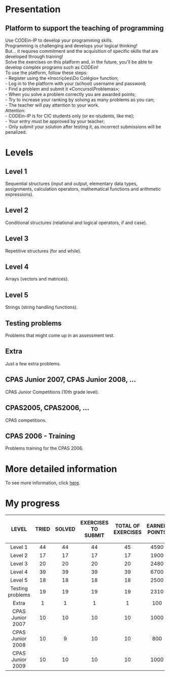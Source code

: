 # Presentation

## Platform to support the teaching of programming

<p>
	Use CODEin-IP to develop your programming skills.<br>
	Programming is challenging and develops your logical thinking!<br>
	But... it requires commitment and the acquisition of specific skills that are developed through training!<br>
	Solve the exercises on this platform and, in the future, you'll be able to develop complex programs such as CODEin!<br>
	To use the platform, follow these steps:<br>
	- Register using the «Inscrições\Do Colégio» function;<br>
	- Log in to the platform with your (school) username and password;<br>
	- Find a problem and submit it «Concurso\Problemas»;<br>
	- When you solve a problem correctly you are awarded points;<br>
	- Try to increase your ranking by solving as many problems as you can;<br>
	- The teacher will pay attention to your work.<br>
	Attention:<br>
	- CODEin-IP is for CIC students only (or ex-students, like me);<br>
	- Your entry must be approved by your teacher;<br>
	- Only submit your solution after testing it, as incorrect submissions will be penalized.
</p>

# Levels

## Level 1

<p>
	Sequential structures (input and output, elementary data types, assignments, calculation operators, mathematical functions and arithmetic expressions).
</p>

## Level 2

<p>
	Conditional structures (relational and logical operators, if and case).
</p>

## Level 3

<p>
	Repetitive structures (for and while).
</p>

## Level 4

<p>
	Arrays (vectors and matrices).
</p>

## Level 5

<p>
	Strings (string handling functions).
</p>

## Testing problems

<p>
	Problems that might come up in an assessment test.
</p>

## Extra

<p>
	Just a few extra problems.
</p>

## CPAS Junior 2007, CPAS Junior 2008, ...

<p>
	CPAS Junior Competitions (10th grade level).
</p>

## CPAS2005, CPAS2006, ...

<p>
	CPAS competitions.
</p>

## CPAS 2006 - Training

<p>
	Problems training for the CPAS 2006.
</p>

# More detailed information

<p>
	To see more information, click <a href="https://winhost.cic.pt/IP/">here</a>.
</p>

# My progress

<div align="center">
	<table style="text-align: center">
		<thead>
			<tr>
				<th>LEVEL</th>
				<th>TRIED</th>
				<th>SOLVED</th>
				<th>EXERCISES TO SUBMIT</th>
				<th>TOTAL OF EXERCISES</th>
				<th>EARNED POINTS</th>
				<th>TOTAL OF POSSIBLE POINTS</th>
				<th>PROGRESS</th>
			</tr>
		</thead>
		<tbody>
			<tr>
				<td>Level 1</td>
				<td>44</td>
				<td>44</td>
				<td>44</td>
				<td>45</td>
				<td>4590</td>
				<td>4600</td>
				<td>100%</td>
			</tr>
			<tr>
				<td>Level 2</td>
				<td>17</td>
				<td>17</td>
				<td>17</td>
				<td>17</td>
				<td>1900</td>
				<td>1900</td>
				<td>100%</td>
			</tr>
			<tr>
				<td>Level 3</td>
				<td>20</td>
				<td>20</td>
				<td>20</td>
				<td>20</td>
				<td>2480</td>
				<td>2500</td>
				<td>100%</td>
			</tr>
			<tr>
				<td>Level 4</td>
				<td>39</td>
				<td>39</td>
				<td>39</td>
				<td>39</td>
				<td>6700</td>
				<td>6700</td>
				<td>100%</td>
			</tr>
			<tr>
				<td>Level 5</td>
				<td>18</td>
				<td>18</td>
				<td>18</td>
				<td>18</td>
				<td>2500</td>
				<td>2500</td>
				<td>100%</td>
			</tr>
			<tr>
				<td>Testing problems</td>
				<td>19</td>
				<td>19</td>
				<td>19</td>
				<td>19</td>
				<td>2310</td>
				<td>2350</td>
				<td>100%</td>
			</tr>
			<tr>
				<td>Extra</td>
				<td>1</td>
				<td>1</td>
				<td>1</td>
				<td>1</td>
				<td>100</td>
				<td>100</td>
				<td>100%</td>
			</tr>
			<tr>
				<td>CPAS Junior 2007</td>
				<td>10</td>
				<td>10</td>
				<td>10</td>
				<td>10</td>
				<td>1000</td>
				<td>1000</td>
				<td>100%</td>
			</tr>
			<tr>
				<td>CPAS Junior 2008</td>
				<td>10</td>
				<td>9</td>
				<td>10</td>
				<td>10</td>
				<td>800</td>
				<td>1000</td>
				<td>90%</td>
			</tr>
			<tr>
				<td>CPAS Junior 2009</td>
				<td>10</td>
				<td>10</td>
				<td>10</td>
				<td>10</td>
				<td>1000</td>
				<td>1000</td>
				<td>100%</td>
			</tr>
		</tbody>
	</table>
</div>
